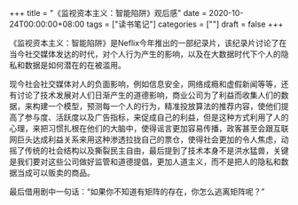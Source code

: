 +++
title = "《监视资本主义：智能陷阱》观后感"
date = 2020-10-24T00:00:00+08:00
tags = ["读书笔记"]
categories = [""]
draft = false
+++

《监视资本主义：智能陷阱》是Neflix今年推出的一部纪录片，该纪录片讨论了在当今社交媒体发达的时代，对个人行为产生的影响，以及在大数据时代下个人的隐私和数据是如何潜在的在被滥用。

现今社会社交媒体对人的负面影响，例如信息安全，网络成瘾和虚假新闻等等，还有讨论了技术发展对人们日渐产生的道德影响，商业公司为了利益而收集人们的数据，来构建一个模型，预测每一个人的行为，精准投放算法的推荐内容，使他们提高了参与度、活跃度以及广告指标，来促成自己的利益，但是这种方式利用了人的心理，来把习惯扎根在他们的大脑中，使得谣言更加容易传播，政客甚至会跟互联网巨头达成利益关系来用这种渗透拉拢自己的票仓，使得社会更加的令人焦虑，动摇了传统的社会结构以及撕裂民主自由，最后提到了技术本身不是洪水猛兽，关键是我们要对这些公司做好监管和道德提倡，更加人道主义，而不是把人的隐私和数据当成可以贩卖的商品。

最后借用剧中一句话：“如果你不知道有矩阵的存在，你怎么逃离矩阵呢？”